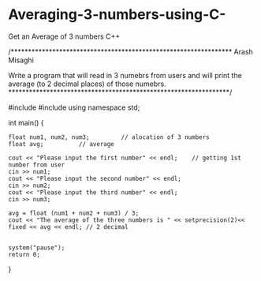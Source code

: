 # Averaging-3-numbers-using-C-
Get an Average of 3 numbers C++


/****************************************************************
Arash Misaghi

Write a program that will read in 3 numebrs from users and
will print the average (to 2 decimal places) of those numebrs. 
****************************************************************/



#include<iomanip>
#include<iostream>
using namespace std;



int main() 
{



	float num1, num2, num3;	        // alocation of 3 numbers 
	float avg;			// average

	cout << "Please input the first number" << endl;	// getting 1st number from user 
	cin >> num1;
	cout << "Please input the second number" << endl;	
	cin >> num2;
	cout << "Please input the third number" << endl;		 
	cin >> num3;

	avg = float (num1 + num2 + num3) / 3;
	cout << "The average of the three numbers is " << setprecision(2)<< fixed << avg << endl; // 2 decimal
	

  	system("pause");
	return 0;

}
